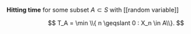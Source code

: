**Hitting time** for some subset $A \subset S$ with [[random variable]]

$$
T_A = \min \\{ n \geqslant 0 : X_n \in A\\}.
$$
